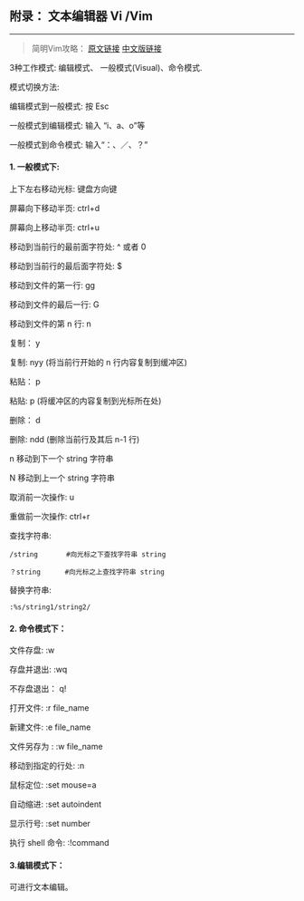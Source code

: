 ## 附录： 文本编辑器 Vi /Vim

---

> 简明Vim攻略： [原文链接](https://legacy.gitbook.com/book/lulab/teaching/edit#)    [中文版链接](https://legacy.gitbook.com/book/lulab/teaching/edit#)

3种工作模式: 编辑模式、 一般模式\(Visual\)、命令模式.

模式切换方法:

编辑模式到一般模式: 按 Esc

一般模式到编辑模式: 输入 “i、a、o”等

一般模式到命令模式: 输入“：、／、？”

#### 1. 一般模式下:

上下左右移动光标: 键盘方向键

屏幕向下移动半页: ctrl+d

屏幕向上移动半页: ctrl+u

移动到当前行的最前面字符处: ^ 或者 0

移动到当前行的最后面字符处: $

移动到文件的第一行: gg

移动到文件的最后一行: G

移动到文件的第 n 行: n

复制： y

复制: nyy \(将当前行开始的 n 行内容复制到缓冲区\)

粘贴： p

粘贴: p \(将缓冲区的内容复制到光标所在处\)

删除： d

删除: ndd \(删除当前行及其后 n-1 行\)

n 移动到下一个 string 字符串

N 移动到上一个 string 字符串

取消前一次操作: u

重做前一次操作: ctrl+r

查找字符串:

```text
/string       #向光标之下查找字符串 string

？string      #向光标之上查找字符串 string
```

替换字符串:

```text
:%s/string1/string2/
```

#### 2. 命令模式下：

文件存盘: :w

存盘并退出: :wq

不存盘退出： q!

打开文件: :r file\_name

新建文件: :e file\_name

文件另存为 : :w file\_name

移动到指定的行处: :n

鼠标定位: :set mouse=a

自动缩进: :set autoindent

显示行号: :set number

执行 shell 命令: :!command

#### 3.编辑模式下：

可进行文本编辑。

